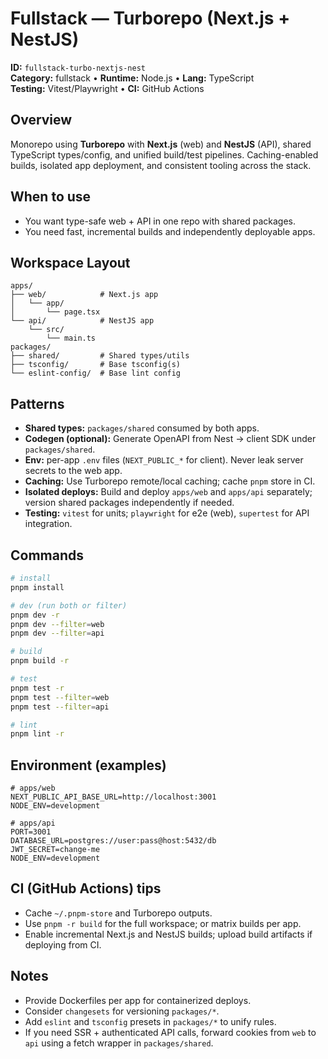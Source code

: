 # Fullstack — Turborepo (Next.js + NestJS)

**ID:** `fullstack-turbo-nextjs-nest`  
**Category:** fullstack • **Runtime:** Node.js • **Lang:** TypeScript  
**Testing:** Vitest/Playwright • **CI:** GitHub Actions

## Overview
Monorepo using **Turborepo** with **Next.js** (web) and **NestJS** (API), shared TypeScript types/config, and unified build/test pipelines. Caching-enabled builds, isolated app deployment, and consistent tooling across the stack.

## When to use
- You want type-safe web + API in one repo with shared packages.
- You need fast, incremental builds and independently deployable apps.

## Workspace Layout
~~~text
apps/
├── web/            # Next.js app
│   └── app/
│       └── page.tsx
└── api/            # NestJS app
    └── src/
        └── main.ts
packages/
├── shared/         # Shared types/utils
├── tsconfig/       # Base tsconfig(s)
└── eslint-config/  # Base lint config
~~~

## Patterns
- **Shared types:** `packages/shared` consumed by both apps.
- **Codegen (optional):** Generate OpenAPI from Nest → client SDK under `packages/shared`.
- **Env:** per-app `.env` files (`NEXT_PUBLIC_*` for client). Never leak server secrets to the web app.
- **Caching:** Use Turborepo remote/local caching; cache `pnpm` store in CI.
- **Isolated deploys:** Build and deploy `apps/web` and `apps/api` separately; version shared packages independently if needed.
- **Testing:** `vitest` for units; `playwright` for e2e (web), `supertest` for API integration.

## Commands
~~~bash
# install
pnpm install

# dev (run both or filter)
pnpm dev -r
pnpm dev --filter=web
pnpm dev --filter=api

# build
pnpm build -r

# test
pnpm test -r
pnpm test --filter=web
pnpm test --filter=api

# lint
pnpm lint -r
~~~

## Environment (examples)
~~~env
# apps/web
NEXT_PUBLIC_API_BASE_URL=http://localhost:3001
NODE_ENV=development
~~~

~~~env
# apps/api
PORT=3001
DATABASE_URL=postgres://user:pass@host:5432/db
JWT_SECRET=change-me
NODE_ENV=development
~~~

## CI (GitHub Actions) tips
- Cache `~/.pnpm-store` and Turborepo outputs.
- Use `pnpm -r build` for the full workspace; or matrix builds per app.
- Enable incremental Next.js and NestJS builds; upload build artifacts if deploying from CI.

## Notes
- Provide Dockerfiles per app for containerized deploys.
- Consider `changesets` for versioning `packages/*`.
- Add `eslint` and `tsconfig` presets in `packages/*` to unify rules.
- If you need SSR + authenticated API calls, forward cookies from `web` to `api` using a fetch wrapper in `packages/shared`.